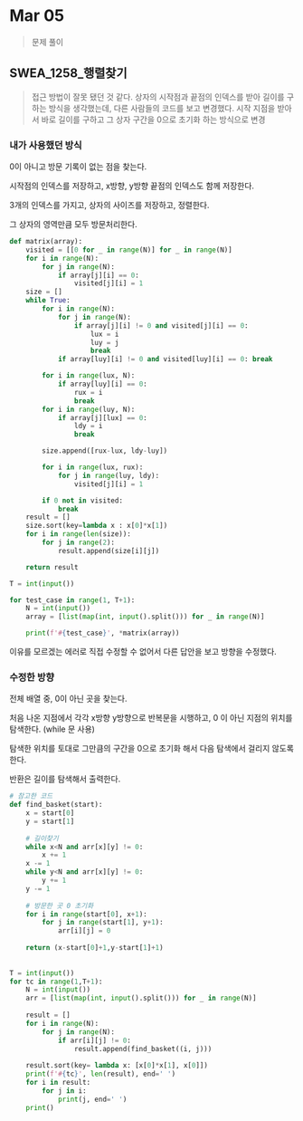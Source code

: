 # Mar 05

> 문제 풀이

## SWEA_1258_행렬찾기

> 접근 방법이 잘못 됐던 것 같다. 상자의 시작점과 끝점의 인덱스를 받아 길이를 구하는 방식을 생각했는데, 다른 사람들의 코드를 보고 변경했다. 시작 지점을 받아서 바로 길이를 구하고 그 상자 구간을 0으로 초기화 하는 방식으로 변경

### 내가 사용했던 방식

0이 아니고 방문 기록이 없는 점을 찾는다.

시작점의 인덱스를 저장하고, x방향, y방향 끝점의 인덱스도 함께 저장한다.

3개의 인덱스를 가지고, 상자의 사이즈를 저장하고, 정렬한다.

그 상자의 영역만큼 모두 방문처리한다.

```python
def matrix(array):
    visited = [[0 for _ in range(N)] for _ in range(N)]
    for i in range(N):
        for j in range(N):
            if array[j][i] == 0:
                visited[j][i] = 1
    size = []
    while True:
        for i in range(N):
            for j in range(N):
                if array[j][i] != 0 and visited[j][i] == 0:
                    lux = i
                    luy = j
                    break
            if array[luy][i] != 0 and visited[luy][i] == 0: break

        for i in range(lux, N):
            if array[luy][i] == 0:
                rux = i
                break
        for i in range(luy, N):
            if array[j][lux] == 0:
                ldy = i
                break

        size.append([rux-lux, ldy-luy])

        for i in range(lux, rux):
            for j in range(luy, ldy):
                visited[j][i] = 1

        if 0 not in visited:
            break
    result = []
    size.sort(key=lambda x : x[0]*x[1])
    for i in range(len(size)):
        for j in range(2):
            result.append(size[i][j])

    return result

T = int(input())

for test_case in range(1, T+1):
    N = int(input())
    array = [list(map(int, input().split())) for _ in range(N)]

    print(f'#{test_case}', *matrix(array))
```

이유를 모르겠는 에러로 직접 수정할 수 없어서 다른 답안을 보고 방향을 수정했다.



### 수정한 방향

전체 배열 중, 0이 아닌 곳을 찾는다.

처음 나온 지점에서 각각 x방향 y방향으로 반복문을 시행하고, 0 이 아닌 지점의 위치를 탐색한다. (while 문 사용)

탐색한 위치를 토대로 그만큼의 구간을 0으로 초기화 해서 다음 탐색에서 걸리지 않도록 한다.

반환은 길이를 탐색해서 출력한다.

```python
# 참고한 코드
def find_basket(start):
    x = start[0]
    y = start[1]
 
    # 길이찾기
    while x<N and arr[x][y] != 0:
        x += 1
    x -= 1
    while y<N and arr[x][y] != 0:
        y += 1
    y -= 1
 
    # 방문한 곳 0 초기화
    for i in range(start[0], x+1):
        for j in range(start[1], y+1):
            arr[i][j] = 0
 
    return (x-start[0]+1,y-start[1]+1)
 
 
T = int(input())
for tc in range(1,T+1):
    N = int(input())
    arr = [list(map(int, input().split())) for _ in range(N)]
 
    result = []
    for i in range(N):
        for j in range(N):
            if arr[i][j] != 0:
                result.append(find_basket((i, j)))
 
    result.sort(key= lambda x: [x[0]*x[1], x[0]])
    print(f'#{tc}', len(result), end=' ')
    for i in result:
        for j in i:
            print(j, end=' ')
    print()
```



